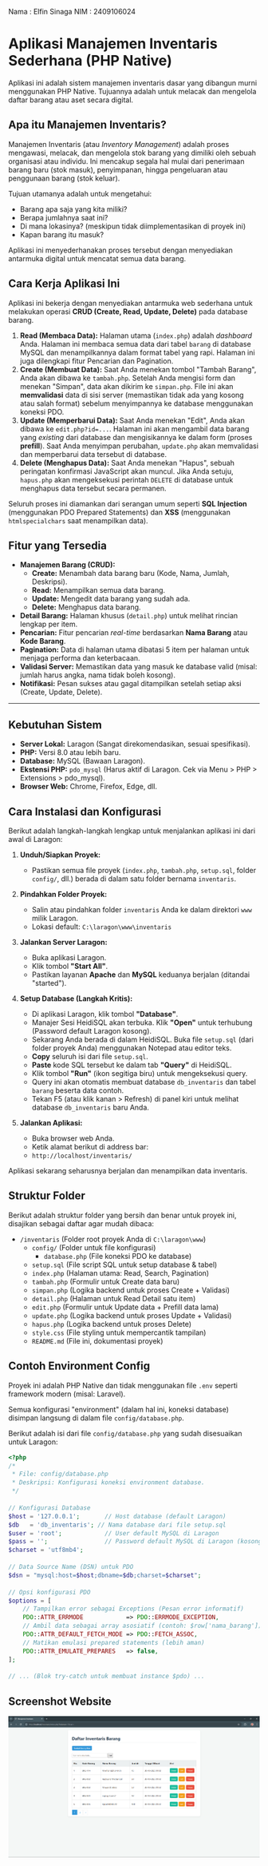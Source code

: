 Nama : Elfin Sinaga
NIM : 2409106024

# Aplikasi Manajemen Inventaris Sederhana (PHP Native)

Aplikasi ini adalah sistem manajemen inventaris dasar yang dibangun murni menggunakan PHP Native. Tujuannya adalah untuk melacak dan mengelola daftar barang atau aset secara digital.

## Apa itu Manajemen Inventaris?

Manajemen Inventaris (atau *Inventory Management*) adalah proses mengawasi, melacak, dan mengelola stok barang yang dimiliki oleh sebuah organisasi atau individu. Ini mencakup segala hal mulai dari penerimaan barang baru (stok masuk), penyimpanan, hingga pengeluaran atau penggunaan barang (stok keluar).

Tujuan utamanya adalah untuk mengetahui:
* Barang apa saja yang kita miliki?
* Berapa jumlahnya saat ini?
* Di mana lokasinya? (meskipun tidak diimplementasikan di proyek ini)
* Kapan barang itu masuk?

Aplikasi ini menyederhanakan proses tersebut dengan menyediakan antarmuka digital untuk mencatat semua data barang.

## Cara Kerja Aplikasi Ini

Aplikasi ini bekerja dengan menyediakan antarmuka web sederhana untuk melakukan operasi **CRUD (Create, Read, Update, Delete)** pada database barang.

1.  **Read (Membaca Data):** Halaman utama (`index.php`) adalah *dashboard* Anda. Halaman ini membaca semua data dari tabel `barang` di database MySQL dan menampilkannya dalam format tabel yang rapi. Halaman ini juga dilengkapi fitur Pencarian dan Pagination.
2.  **Create (Membuat Data):** Saat Anda menekan tombol "Tambah Barang", Anda akan dibawa ke `tambah.php`. Setelah Anda mengisi form dan menekan "Simpan", data akan dikirim ke `simpan.php`. File ini akan **memvalidasi** data di sisi server (memastikan tidak ada yang kosong atau salah format) sebelum menyimpannya ke database menggunakan koneksi PDO.
3.  **Update (Memperbarui Data):** Saat Anda menekan "Edit", Anda akan dibawa ke `edit.php?id=...`. Halaman ini akan mengambil data barang yang *existing* dari database dan mengisikannya ke dalam form (proses **prefill**). Saat Anda menyimpan perubahan, `update.php` akan memvalidasi dan memperbarui data tersebut di database.
4.  **Delete (Menghapus Data):** Saat Anda menekan "Hapus", sebuah peringatan konfirmasi JavaScript akan muncul. Jika Anda setuju, `hapus.php` akan mengeksekusi perintah `DELETE` di database untuk menghapus data tersebut secara permanen.

Seluruh proses ini diamankan dari serangan umum seperti **SQL Injection** (menggunakan PDO Prepared Statements) dan **XSS** (menggunakan `htmlspecialchars` saat menampilkan data).

## Fitur yang Tersedia

* **Manajemen Barang (CRUD):**
    * **Create:** Menambah data barang baru (Kode, Nama, Jumlah, Deskripsi).
    * **Read:** Menampilkan semua data barang.
    * **Update:** Mengedit data barang yang sudah ada.
    * **Delete:** Menghapus data barang.
* **Detail Barang:** Halaman khusus (`detail.php`) untuk melihat rincian lengkap per item.
* **Pencarian:** Fitur pencarian *real-time* berdasarkan **Nama Barang** atau **Kode Barang**.
* **Pagination:** Data di halaman utama dibatasi 5 item per halaman untuk menjaga performa dan keterbacaan.
* **Validasi Server:** Memastikan data yang masuk ke database valid (misal: jumlah harus angka, nama tidak boleh kosong).
* **Notifikasi:** Pesan sukses atau gagal ditampilkan setelah setiap aksi (Create, Update, Delete).

---

## Kebutuhan Sistem

* **Server Lokal:** Laragon (Sangat direkomendasikan, sesuai spesifikasi).
* **PHP:** Versi 8.0 atau lebih baru.
* **Database:** MySQL (Bawaan Laragon).
* **Ekstensi PHP:** `pdo_mysql` (Harus aktif di Laragon. Cek via Menu > PHP > Extensions > pdo_mysql).
* **Browser Web:** Chrome, Firefox, Edge, dll.

## Cara Instalasi dan Konfigurasi

Berikut adalah langkah-langkah lengkap untuk menjalankan aplikasi ini dari awal di Laragon:

1.  **Unduh/Siapkan Proyek:**
    * Pastikan semua file proyek (`index.php`, `tambah.php`, `setup.sql`, folder `config/`, dll.) berada di dalam satu folder bernama `inventaris`.

2.  **Pindahkan Folder Proyek:**
    * Salin atau pindahkan folder `inventaris` Anda ke dalam direktori `www` milik Laragon.
    * Lokasi default: `C:\laragon\www\inventaris`

3.  **Jalankan Server Laragon:**
    * Buka aplikasi Laragon.
    * Klik tombol **"Start All"**.
    * Pastikan layanan **Apache** dan **MySQL** keduanya berjalan (ditandai "started").

4.  **Setup Database (Langkah Kritis):**
    * Di aplikasi Laragon, klik tombol **"Database"**.
    * Manajer Sesi HeidiSQL akan terbuka. Klik **"Open"** untuk terhubung (Password default Laragon kosong).
    * Sekarang Anda berada di dalam HeidiSQL. Buka file `setup.sql` (dari folder proyek Anda) menggunakan Notepad atau editor teks.
    * **Copy** seluruh isi dari file `setup.sql`.
    * **Paste** kode SQL tersebut ke dalam tab **"Query"** di HeidiSQL.
    * Klik tombol **"Run"** (ikon segitiga biru) untuk mengeksekusi query.
    * Query ini akan otomatis membuat database `db_inventaris` dan tabel `barang` beserta data contoh.
    * Tekan F5 (atau klik kanan > Refresh) di panel kiri untuk melihat database `db_inventaris` baru Anda.

5.  **Jalankan Aplikasi:**
    * Buka browser web Anda.
    * Ketik alamat berikut di address bar:
    * `http://localhost/inventaris/`

Aplikasi sekarang seharusnya berjalan dan menampilkan data inventaris.

## Struktur Folder
Berikut adalah struktur folder yang bersih dan benar untuk proyek ini, disajikan sebagai daftar agar mudah dibaca:

* `/inventaris` (Folder root proyek Anda di `C:\laragon\www`)
    * `config/` (Folder untuk file konfigurasi)
        * `database.php` (File koneksi PDO ke database)
    * `setup.sql` (File script SQL untuk setup database & tabel)
    * `index.php` (Halaman utama: Read, Search, Pagination)
    * `tambah.php` (Formulir untuk Create data baru)
    * `simpan.php` (Logika backend untuk proses Create + Validasi)
    * `detail.php` (Halaman untuk Read Detail satu item)
    * `edit.php` (Formulir untuk Update data + Prefill data lama)
    * `update.php` (Logika backend untuk proses Update + Validasi)
    * `hapus.php` (Logika backend untuk proses Delete)
    * `style.css` (File styling untuk mempercantik tampilan)
    * `README.md` (File ini, dokumentasi proyek)

## Contoh Environment Config
Proyek ini adalah PHP Native dan tidak menggunakan file `.env` seperti framework modern (misal: Laravel).

Semua konfigurasi "environment" (dalam hal ini, koneksi database) disimpan langsung di dalam file `config/database.php`.

Berikut adalah isi dari file `config/database.php` yang sudah disesuaikan untuk Laragon:

```php
<?php
/*
 * File: config/database.php
 * Deskripsi: Konfigurasi koneksi environment database.
 */

// Konfigurasi Database
$host = '127.0.0.1';       // Host database (default Laragon)
$db   = 'db_inventaris'; // Nama database dari file setup.sql
$user = 'root';            // User default MySQL di Laragon
$pass = '';                // Password default MySQL di Laragon (kosong)
$charset = 'utf8mb4';

// Data Source Name (DSN) untuk PDO
$dsn = "mysql:host=$host;dbname=$db;charset=$charset";

// Opsi konfigurasi PDO
$options = [
    // Tampilkan error sebagai Exceptions (Pesan error informatif)
    PDO::ATTR_ERRMODE            => PDO::ERRMODE_EXCEPTION,
    // Ambil data sebagai array asosiatif (contoh: $row['nama_barang'])
    PDO::ATTR_DEFAULT_FETCH_MODE => PDO::FETCH_ASSOC,
    // Matikan emulasi prepared statements (lebih aman)
    PDO::ATTR_EMULATE_PREPARES   => false,
];

// ... (Blok try-catch untuk membuat instance $pdo) ...
```
## Screenshot Website
![Screenshot Aplikasi Inventaris](assets/screenshot.png)